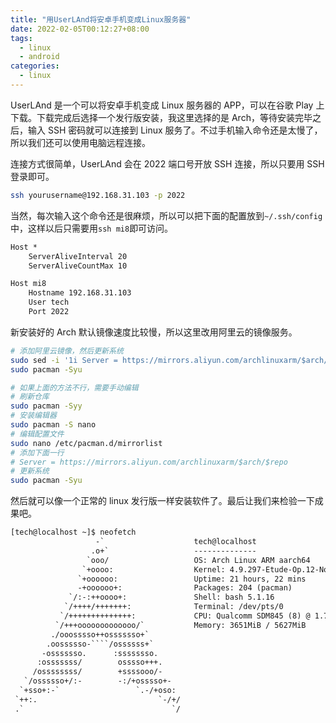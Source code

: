 ```yaml
---
title: "用UserLAnd将安卓手机变成Linux服务器"
date: 2022-02-05T00:12:27+08:00
tags:
  - linux
  - android
categories:
  - linux
---
```


UserLAnd 是一个可以将安卓手机变成 Linux 服务器的 APP，可以在谷歌 Play 上下载。下载完成后选择一个发行版安装，我这里选择的是 Arch，等待安装完毕之后，输入 SSH 密码就可以连接到 Linux 服务了。不过手机输入命令还是太慢了，所以我们还可以使用电脑远程连接。

连接方式很简单，UserLAnd 会在 2022 端口号开放 SSH 连接，所以只要用 SSH 登录即可。

```sh
ssh yourusername@192.168.31.103 -p 2022
```

当然，每次输入这个命令还是很麻烦，所以可以把下面的配置放到`~/.ssh/config`中，这样以后只需要用`ssh mi8`即可访问。

```txt
Host *
    ServerAliveInterval 20
    ServerAliveCountMax 10

Host mi8
    Hostname 192.168.31.103
    User tech
    Port 2022
```

新安装好的 Arch 默认镜像速度比较慢，所以这里改用阿里云的镜像服务。

```sh
# 添加阿里云镜像，然后更新系统
sudo sed -i '1i Server = https://mirrors.aliyun.com/archlinuxarm/$arch/$repo' /etc/pacman.d/mirrorlist
sudo pacman -Syu

# 如果上面的方法不行，需要手动编辑
# 刷新仓库
sudo pacman -Syy
# 安装编辑器
sudo pacman -S nano
# 编辑配置文件
sudo nano /etc/pacman.d/mirrorlist
# 添加下面一行
# Server = https://mirrors.aliyun.com/archlinuxarm/$arch/$repo
# 更新系统
sudo pacman -Syu
```

然后就可以像一个正常的 linux 发行版一样安装软件了。最后让我们来检验一下成果吧。

`````txt
[tech@localhost ~]$ neofetch
                   -`                    tech@localhost
                  .o+`                   --------------
                 `ooo/                   OS: Arch Linux ARM aarch64
                `+oooo:                  Kernel: 4.9.297-Etude-Op.12-No.2-ge0d8a216
               `+oooooo:                 Uptime: 21 hours, 22 mins
               -+oooooo+:                Packages: 204 (pacman)
             `/:-:++oooo+:               Shell: bash 5.1.16
            `/++++/+++++++:              Terminal: /dev/pts/0
           `/++++++++++++++:             CPU: Qualcomm SDM845 (8) @ 1.766GHz
          `/+++ooooooooooooo/`           Memory: 3651MiB / 5627MiB
         ./ooosssso++osssssso+`
        .oossssso-````/ossssss+`
       -osssssso.      :ssssssso.
      :osssssss/        osssso+++.
     /ossssssss/        +ssssooo/-
   `/ossssso+/:-        -:/+osssso+-
  `+sso+:-`                 `.-/+oso:
 `++:.                           `-/+/
 .`                                 `/
`````
